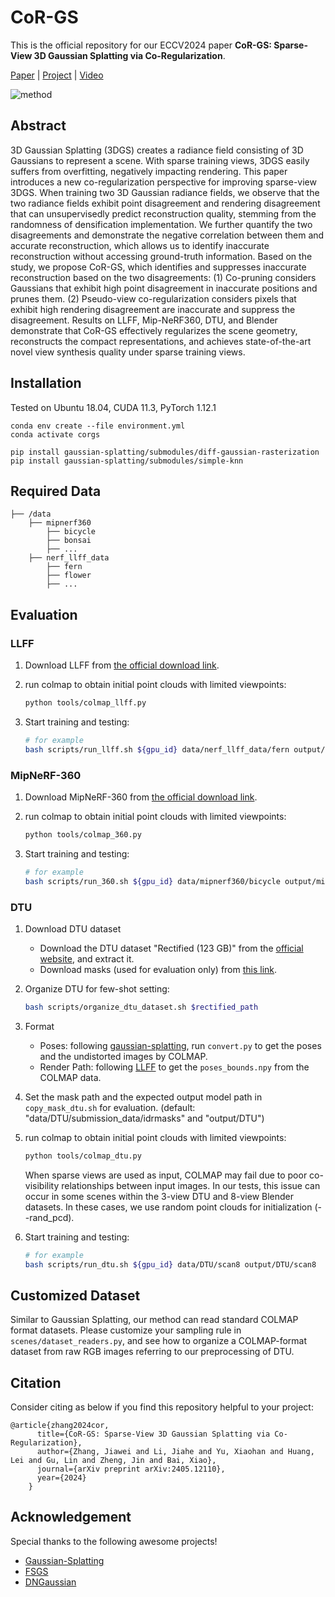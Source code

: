 # CoR-GS
This is the official repository for our ECCV2024 paper **CoR-GS: Sparse-View 3D Gaussian Splatting via Co-Regularization**.

[Paper](https://arxiv.org/pdf/2405.12110) | [Project](https://jiaw-z.github.io/CoR-GS/) | [Video](https://youtu.be/O83v9Wrn3c4)

![method](assets/method.png)

## Abstract

3D Gaussian Splatting (3DGS) creates a radiance field consisting of 3D Gaussians to represent a scene. With sparse training views, 3DGS easily suffers from overfitting, negatively impacting rendering. This paper introduces a new co-regularization perspective for improving sparse-view 3DGS. When training two 3D Gaussian radiance fields, we observe that the two radiance fields exhibit point disagreement and rendering disagreement that can unsupervisedly predict reconstruction quality, stemming from the randomness of densification implementation. We further quantify the two disagreements and demonstrate the negative correlation between them and accurate reconstruction, which allows us to identify inaccurate reconstruction without accessing ground-truth information. Based on the study, we propose CoR-GS, which identifies and suppresses inaccurate reconstruction based on the two disagreements: (1) Co-pruning considers Gaussians that exhibit high point disagreement in inaccurate positions and prunes them. (2) Pseudo-view co-regularization considers pixels that exhibit high rendering disagreement are inaccurate and suppress the disagreement. Results on LLFF, Mip-NeRF360, DTU, and Blender demonstrate that CoR-GS effectively regularizes the scene geometry, reconstructs the compact representations, and achieves state-of-the-art novel view synthesis quality under sparse training views. 


## Installation

Tested on Ubuntu 18.04, CUDA 11.3, PyTorch 1.12.1

``````
conda env create --file environment.yml
conda activate corgs
``````

``````
pip install gaussian-splatting/submodules/diff-gaussian-rasterization
pip install gaussian-splatting/submodules/simple-knn
``````

## Required Data
```
├── /data
    ├── mipnerf360
        ├── bicycle
        ├── bonsai
        ├── ...
    ├── nerf_llff_data
        ├── fern
        ├── flower
        ├── ...
```

## Evaluation

### LLFF

1. Download LLFF from [the official download link](https://drive.google.com/drive/folders/128yBriW1IG_3NJ5Rp7APSTZsJqdJdfc1).

2. run colmap to obtain initial point clouds with limited viewpoints:
    ```bash
   python tools/colmap_llff.py
   ```

3. Start training and testing:

   ```bash
   # for example
   bash scripts/run_llff.sh ${gpu_id} data/nerf_llff_data/fern output/llff/fern
   ```

### MipNeRF-360

1. Download MipNeRF-360 from [the official download link](http://storage.googleapis.com/gresearch/refraw360/360_v2.zip).

2. run colmap to obtain initial point clouds with limited viewpoints:
    ```bash
   python tools/colmap_360.py
   ```

3. Start training and testing:

   ```bash
   # for example
   bash scripts/run_360.sh ${gpu_id} data/mipnerf360/bicycle output/mipnerf360/bicycle
   ```



### DTU

1. Download DTU dataset

   - Download the DTU dataset "Rectified (123 GB)" from the [official website](https://roboimagedata.compute.dtu.dk/?page_id=36/), and extract it.
   - Download masks (used for evaluation only) from [this link](https://drive.google.com/file/d/1Yt5T3LJ9DZDiHbtd9PDFNHqJAd7wt-_E/view?usp=sharing).


2. Organize DTU for few-shot setting:

   ```bash
   bash scripts/organize_dtu_dataset.sh $rectified_path
   ```

3. Format
   - Poses: following [gaussian-splatting](https://github.com/graphdeco-inria/gaussian-splatting), run `convert.py` to get the poses and the undistorted images by COLMAP.
   - Render Path: following [LLFF](https://github.com/Fyusion/LLFF) to get the `poses_bounds.npy` from the COLMAP data.

4. Set the mask path and the expected output model path in `copy_mask_dtu.sh` for evaluation. (default: "data/DTU/submission_data/idrmasks" and "output/DTU") 


5. run colmap to obtain initial point clouds with limited viewpoints:
    ```bash
   python tools/colmap_dtu.py
   ```
   When sparse views are used as input, COLMAP may fail due to poor co-visibility relationships between input images. In our tests, this issue can occur in some scenes within the 3-view DTU and 8-view Blender datasets. In these cases, we use random point clouds for initialization (--rand_pcd).


6. Start training and testing:

   ```bash
   # for example
   bash scripts/run_dtu.sh ${gpu_id} data/DTU/scan8 output/DTU/scan8
   ```



## Customized Dataset
Similar to Gaussian Splatting, our method can read standard COLMAP format datasets. Please customize your sampling rule in `scenes/dataset_readers.py`, and see how to organize a COLMAP-format dataset from raw RGB images referring to our preprocessing of DTU.



## Citation

Consider citing as below if you find this repository helpful to your project:

```
@article{zhang2024cor,
      title={CoR-GS: Sparse-View 3D Gaussian Splatting via Co-Regularization},
      author={Zhang, Jiawei and Li, Jiahe and Yu, Xiaohan and Huang, Lei and Gu, Lin and Zheng, Jin and Bai, Xiao},
      journal={arXiv preprint arXiv:2405.12110},
      year={2024}
    }
```

## Acknowledgement

Special thanks to the following awesome projects!

- [Gaussian-Splatting](https://github.com/graphdeco-inria/gaussian-splatting)
- [FSGS](https://github.com/VITA-Group/FSGS)
- [DNGaussian](https://github.com/Fictionarry/DNGaussian)
